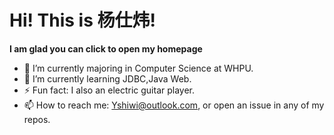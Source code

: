 # Hi! This is 杨仕炜!

**I am glad you can click to open my homepage**

- 🌱 I’m currently majoring in Computer Science at WHPU.
- 🔭 I’m currently learning JDBC,Java Web.
- ⚡ Fun fact: I also an electric guitar player.
- 📫 How to reach me: Yshiwi@outlook.com, or open an issue in any of my repos.

<!--
**jeffyangcoder/jeffyangcoder** is a ✨ _special_ ✨ repository because its `README.md` (this file) appears on your GitHub profile.

Here are some ideas to get you started:

-  ...

- 👯 I’m looking to collaborate on ...
- 🤔 I’m looking for help with ...
- 💬 Ask me about ...
...
- 😄 Pronouns: ...
- ⚡ Fun fact: ...
-->
